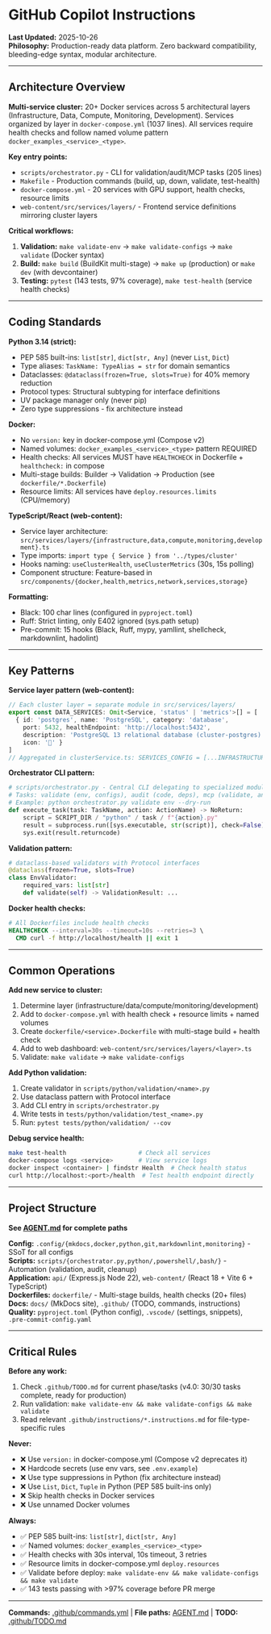 # GitHub Copilot Instructions
**Last Updated:** 2025-10-26  
**Philosophy:** Production-ready data platform. Zero backward compatibility, bleeding-edge syntax, modular architecture.

---

## Architecture Overview

**Multi-service cluster:** 20+ Docker services across 5 architectural layers (Infrastructure, Data, Compute, Monitoring, Development). Services organized by layer in `docker-compose.yml` (1037 lines). All services require health checks and follow named volume pattern `docker_examples_<service>_<type>`.

**Key entry points:**
- `scripts/orchestrator.py` - CLI for validation/audit/MCP tasks (205 lines)
- `Makefile` - Production commands (build, up, down, validate, test-health)
- `docker-compose.yml` - 20 services with GPU support, health checks, resource limits
- `web-content/src/services/layers/` - Frontend service definitions mirroring cluster layers

**Critical workflows:**
1. **Validation:** `make validate-env` → `make validate-configs` → `make validate` (Docker syntax)
2. **Build:** `make build` (BuildKit multi-stage) → `make up` (production) or `make dev` (with devcontainer)
3. **Testing:** `pytest` (143 tests, 97% coverage), `make test-health` (service health checks)

---

## Coding Standards

**Python 3.14 (strict):**
- PEP 585 built-ins: `list[str]`, `dict[str, Any]` (never `List`, `Dict`)
- Type aliases: `TaskName: TypeAlias = str` for domain semantics
- Dataclasses: `@dataclass(frozen=True, slots=True)` for 40% memory reduction
- Protocol types: Structural subtyping for interface definitions
- UV package manager only (never pip)
- Zero type suppressions - fix architecture instead

**Docker:**
- No `version:` key in docker-compose.yml (Compose v2)
- Named volumes: `docker_examples_<service>_<type>` pattern REQUIRED
- Health checks: All services MUST have `HEALTHCHECK` in Dockerfile + `healthcheck:` in compose
- Multi-stage builds: Builder → Validation → Production (see `dockerfile/*.Dockerfile`)
- Resource limits: All services have `deploy.resources.limits` (CPU/memory)

**TypeScript/React (web-content):**
- Service layer architecture: `src/services/layers/{infrastructure,data,compute,monitoring,development}.ts`
- Type imports: `import type { Service } from '../types/cluster'`
- Hooks naming: `useClusterHealth`, `useClusterMetrics` (30s, 15s polling)
- Component structure: Feature-based in `src/components/{docker,health,metrics,network,services,storage}`

**Formatting:**
- Black: 100 char lines (configured in `pyproject.toml`)
- Ruff: Strict linting, only E402 ignored (sys.path setup)
- Pre-commit: 15 hooks (Black, Ruff, mypy, yamllint, shellcheck, markdownlint, hadolint)

---

## Key Patterns

**Service layer pattern (web-content):**
```typescript
// Each cluster layer = separate module in src/services/layers/
export const DATA_SERVICES: Omit<Service, 'status' | 'metrics'>[] = [
  { id: 'postgres', name: 'PostgreSQL', category: 'database', 
    port: 5432, healthEndpoint: 'http://localhost:5432',
    description: 'PostgreSQL 13 relational database (cluster-postgres)',
    icon: '🐘' }
]
// Aggregated in clusterService.ts: SERVICES_CONFIG = [...INFRASTRUCTURE_SERVICES, ...DATA_SERVICES, ...]
```

**Orchestrator CLI pattern:**
```python
# scripts/orchestrator.py - Central CLI delegating to specialized modules
# Tasks: validate (env, configs), audit (code, deps), mcp (validate, analyze)
# Example: python orchestrator.py validate env --dry-run
def execute_task(task: TaskName, action: ActionName) -> NoReturn:
    script = SCRIPT_DIR / "python" / task / f"{action}.py"
    result = subprocess.run([sys.executable, str(script)], check=False)
    sys.exit(result.returncode)
```

**Validation pattern:**
```python
# dataclass-based validators with Protocol interfaces
@dataclass(frozen=True, slots=True)
class EnvValidator:
    required_vars: list[str]
    def validate(self) -> ValidationResult: ...
```

**Docker health checks:**
```dockerfile
# All Dockerfiles include health checks
HEALTHCHECK --interval=30s --timeout=10s --retries=3 \
  CMD curl -f http://localhost/health || exit 1
```

---

## Common Operations

**Add new service to cluster:**
1. Determine layer (infrastructure/data/compute/monitoring/development)
2. Add to `docker-compose.yml` with health check + resource limits + named volumes
3. Create `dockerfile/<service>.Dockerfile` with multi-stage build + health check
4. Add to web dashboard: `web-content/src/services/layers/<layer>.ts`
5. Validate: `make validate` → `make validate-configs`

**Add Python validation:**
1. Create validator in `scripts/python/validation/<name>.py`
2. Use dataclass pattern with Protocol interface
3. Add CLI entry in `scripts/orchestrator.py`
4. Write tests in `tests/python/validation/test_<name>.py`
5. Run: `pytest tests/python/validation/ --cov`

**Debug service health:**
```bash
make test-health                    # Check all services
docker-compose logs <service>       # View service logs
docker inspect <container> | findstr Health  # Check health status
curl http://localhost:<port>/health  # Test health endpoint directly
```

---

## Project Structure

**See [AGENT.md](../AGENT.md) for complete paths**

**Config:** `.config/{mkdocs,docker,python,git,markdownlint,monitoring}` - SSoT for all configs  
**Scripts:** `scripts/{orchestrator.py,python/,powershell/,bash/}` - Automation (validation, audit, cleanup)  
**Application:** `api/` (Express.js Node 22), `web-content/` (React 18 + Vite 6 + TypeScript)  
**Dockerfiles:** `dockerfile/` - Multi-stage builds, health checks (20+ files)  
**Docs:** `docs/` (MkDocs site), `.github/` (TODO, commands, instructions)  
**Quality:** `pyproject.toml` (Python config), `.vscode/` (settings, snippets), `.pre-commit-config.yaml`

---

## Critical Rules

**Before any work:**
1. Check `.github/TODO.md` for current phase/tasks (v4.0: 30/30 tasks complete, ready for production)
2. Run validation: `make validate-env && make validate-configs && make validate`
3. Read relevant `.github/instructions/*.instructions.md` for file-type-specific rules

**Never:**
- ❌ Use `version:` in docker-compose.yml (Compose v2 deprecates it)
- ❌ Hardcode secrets (use env vars, see `.env.example`)
- ❌ Use type suppressions in Python (fix architecture instead)
- ❌ Use `List`, `Dict`, `Tuple` in Python (PEP 585 built-ins only)
- ❌ Skip health checks in Docker services
- ❌ Use unnamed Docker volumes

**Always:**
- ✅ PEP 585 built-ins: `list[str]`, `dict[str, Any]`
- ✅ Named volumes: `docker_examples_<service>_<type>`
- ✅ Health checks with 30s interval, 10s timeout, 3 retries
- ✅ Resource limits in docker-compose.yml `deploy.resources`
- ✅ Validate before deploy: `make validate-env && make validate-configs && make validate`
- ✅ 143 tests passing with >97% coverage before PR merge

---

**Commands:** [.github/commands.yml](commands.yml) | **File paths:** [AGENT.md](../AGENT.md) | **TODO:** [.github/TODO.md](TODO.md)
